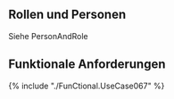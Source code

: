 
## Rollen und Personen
Siehe PersonAndRole


## Funktionale Anforderungen
{% include "./FunCtional.UseCase067" %}
